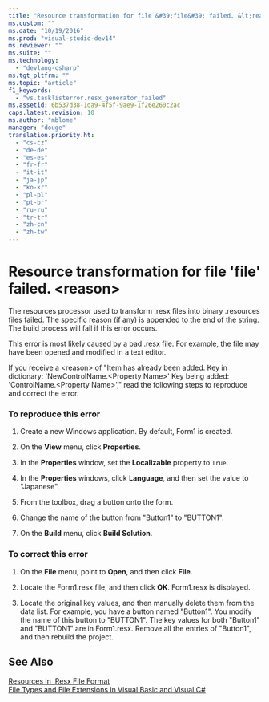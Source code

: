 ```yaml
---
title: "Resource transformation for file &#39;file&#39; failed. &lt;reason&gt; | testtitle"
ms.custom: ""
ms.date: "10/19/2016"
ms.prod: "visual-studio-dev14"
ms.reviewer: ""
ms.suite: ""
ms.technology: 
  - "devlang-csharp"
ms.tgt_pltfrm: ""
ms.topic: "article"
f1_keywords: 
  - "vs.tasklisterror.resx_generator_failed"
ms.assetid: 6b537d38-1da9-4f5f-9ae9-1f26e260c2ac
caps.latest.revision: 10
ms.author: "mblome"
manager: "douge"
translation.priority.ht: 
  - "cs-cz"
  - "de-de"
  - "es-es"
  - "fr-fr"
  - "it-it"
  - "ja-jp"
  - "ko-kr"
  - "pl-pl"
  - "pt-br"
  - "ru-ru"
  - "tr-tr"
  - "zh-cn"
  - "zh-tw"
---
```

# Resource transformation for file &#39;file&#39; failed. &lt;reason&gt;
The resources processor used to transform .resx files into binary .resources files failed. The specific reason (if any) is appended to the end of the string. The build process will fail if this error occurs.  
  
 This error is most likely caused by a bad .resx file. For example, the file may have been opened and modified in a text editor.  
  
 If you receive a \<reason> of "Item has already been added. Key in dictionary: 'NewControlName.\<Property Name>' Key being added: 'ControlName.\<Property Name>'," read the following steps to reproduce and correct the error.  
  
### To reproduce this error  
  
1.  Create a new Windows application. By default, Form1 is created.  
  
2.  On the **View** menu, click **Properties**.  
  
3.  In the **Properties** window, set the **Localizable** property to `True`.  
  
4.  In the **Properties** windows, click **Language**, and then set the value to "Japanese".  
  
5.  From the toolbox, drag a button onto the form.  
  
6.  Change the name of the button from "Button1" to "BUTTON1".  
  
7.  On the **Build** menu, click **Build Solution**.  
  
### To correct this error  
  
1.  On the **File** menu, point to **Open**, and then click **File**.  
  
2.  Locate the Form1.resx file, and then click **OK**. Form1.resx is displayed.  
  
3.  Locate the original key values, and then manually delete them from the data list. For example, you have a button named "Button1". You modify the name of this button to "BUTTON1". The key values for both "Button1" and "BUTTON1" are in Form1.resx. Remove all the entries of "Button1", and then rebuild the project.  
  
## See Also  
 [Resources in .Resx File Format](http://msdn.microsoft.com/en-us/0c476133-87e4-47e8-b0ef-4b88f4ef3dc5)   
 [File Types and File Extensions in Visual Basic and Visual C#](http://msdn.microsoft.com/en-us/f793852c-da06-4d52-a826-65f635844772)